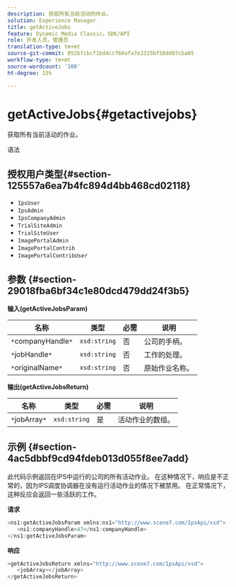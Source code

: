 ```yaml
---
description: 获取所有当前活动的作业。
solution: Experience Manager
title: getActiveJobs
feature: Dynamic Media Classic，SDK/API
role: 开发人员，管理员
translation-type: tm+mt
source-git-commit: 052bfcbcf1bd4ccf60afa7e3325bf58dd07cba85
workflow-type: tm+mt
source-wordcount: '108'
ht-degree: 15%

---
```



# getActiveJobs{#getactivejobs}

获取所有当前活动的作业。

语法

## 授权用户类型{#section-125557a6ea7b4fc894d4bb468cd02118}

* `IpsUser`
* `IpsAdmin`
* `IpsCompanyAdmin`
* `TrialSiteAdmin`
* `TrialSiteUser`
* `ImagePortalAdmin`
* `ImagePortalContrib`
* `ImagePortalContribUser`

## 参数 {#section-29018fba6bf34c1e80dcd479dd24f3b5}

**输入(getActiveJobsParam)**

| 名称 | 类型 | 必需 | 说明 |
|---|---|---|---|
| `*`companyHandle`*` | `xsd:string` | 否 | 公司的手柄。 |
| `*`jobHandle`*` | `xsd:string` | 否 | 工作的处理。 |
| `*`originalName`*` | `xsd:string` | 否 | 原始作业名称。 |

**输出(getActiveJobsReturn)**

| 名称 | 类型 | 必需 | 说明 |
|---|---|---|---|
| `*`jobArray`*` | `xsd:string` | 是 | 活动作业的数组。 |

## 示例 {#section-4ac5dbbf9cd94fdeb013d055f8ee7add}

此代码示例返回在IPS中运行的公司的所有活动作业。 在这种情况下，响应是不正常的，因为IPS调度协调器在没有运行活动作业的情况下被禁用。 在正常情况下，这种反应会返回一些活跃的工作。

**请求**

```java
<ns1:getActiveJobsParam xmlns:ns1="http://www.scene7.com/IpsApi/xsd">
   <ns1:companyHandle>47</ns1:companyHandle>
</ns1:getActiveJobsParam>
```

**响应**

```java
<getActiveJobsReturn xmlns="http://www.scene7.com/IpsApi/xsd">
   <jobArray></jobArray>
</getActiveJobsReturn>
```

